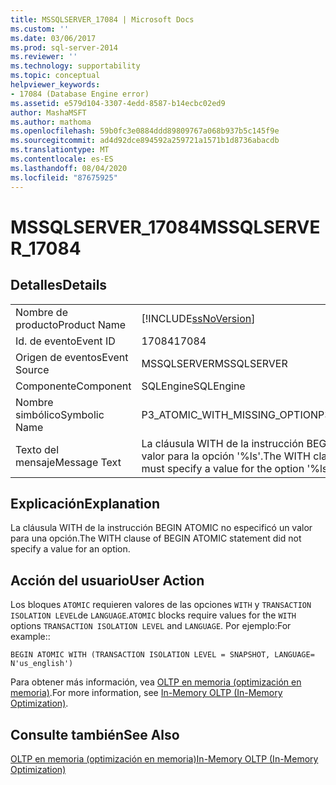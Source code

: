 ```yaml
---
title: MSSQLSERVER_17084 | Microsoft Docs
ms.custom: ''
ms.date: 03/06/2017
ms.prod: sql-server-2014
ms.reviewer: ''
ms.technology: supportability
ms.topic: conceptual
helpviewer_keywords:
- 17084 (Database Engine error)
ms.assetid: e579d104-3307-4edd-8587-b14ecbc02ed9
author: MashaMSFT
ms.author: mathoma
ms.openlocfilehash: 59b0fc3e0884ddd89809767a068b937b5c145f9e
ms.sourcegitcommit: ad4d92dce894592a259721a1571b1d8736abacdb
ms.translationtype: MT
ms.contentlocale: es-ES
ms.lasthandoff: 08/04/2020
ms.locfileid: "87675925"
---
```

# <a name="mssqlserver_17084"></a><span data-ttu-id="7aa8c-102">MSSQLSERVER_17084</span><span class="sxs-lookup"><span data-stu-id="7aa8c-102">MSSQLSERVER_17084</span></span>
    
## <a name="details"></a><span data-ttu-id="7aa8c-103">Detalles</span><span class="sxs-lookup"><span data-stu-id="7aa8c-103">Details</span></span>  
  
|||  
|-|-|  
|<span data-ttu-id="7aa8c-104">Nombre de producto</span><span class="sxs-lookup"><span data-stu-id="7aa8c-104">Product Name</span></span>|[!INCLUDE[ssNoVersion](../../includes/ssnoversion-md.md)]|  
|<span data-ttu-id="7aa8c-105">Id. de evento</span><span class="sxs-lookup"><span data-stu-id="7aa8c-105">Event ID</span></span>|<span data-ttu-id="7aa8c-106">17084</span><span class="sxs-lookup"><span data-stu-id="7aa8c-106">17084</span></span>|  
|<span data-ttu-id="7aa8c-107">Origen de eventos</span><span class="sxs-lookup"><span data-stu-id="7aa8c-107">Event Source</span></span>|<span data-ttu-id="7aa8c-108">MSSQLSERVER</span><span class="sxs-lookup"><span data-stu-id="7aa8c-108">MSSQLSERVER</span></span>|  
|<span data-ttu-id="7aa8c-109">Componente</span><span class="sxs-lookup"><span data-stu-id="7aa8c-109">Component</span></span>|<span data-ttu-id="7aa8c-110">SQLEngine</span><span class="sxs-lookup"><span data-stu-id="7aa8c-110">SQLEngine</span></span>|  
|<span data-ttu-id="7aa8c-111">Nombre simbólico</span><span class="sxs-lookup"><span data-stu-id="7aa8c-111">Symbolic Name</span></span>|<span data-ttu-id="7aa8c-112">P3_ATOMIC_WITH_MISSING_OPTION</span><span class="sxs-lookup"><span data-stu-id="7aa8c-112">P3_ATOMIC_WITH_MISSING_OPTION</span></span>|  
|<span data-ttu-id="7aa8c-113">Texto del mensaje</span><span class="sxs-lookup"><span data-stu-id="7aa8c-113">Message Text</span></span>|<span data-ttu-id="7aa8c-114">La cláusula WITH de la instrucción BEGIN ATOMIC debe especificar un valor para la opción '%ls'.</span><span class="sxs-lookup"><span data-stu-id="7aa8c-114">The WITH clause of BEGIN ATOMIC statement must specify a value for the option '%ls'.</span></span>|  
  
## <a name="explanation"></a><span data-ttu-id="7aa8c-115">Explicación</span><span class="sxs-lookup"><span data-stu-id="7aa8c-115">Explanation</span></span>  
 <span data-ttu-id="7aa8c-116">La cláusula WITH de la instrucción BEGIN ATOMIC no especificó un valor para una opción.</span><span class="sxs-lookup"><span data-stu-id="7aa8c-116">The WITH clause of BEGIN ATOMIC statement did not specify a value for an option.</span></span>  
  
## <a name="user-action"></a><span data-ttu-id="7aa8c-117">Acción del usuario</span><span class="sxs-lookup"><span data-stu-id="7aa8c-117">User Action</span></span>  
 <span data-ttu-id="7aa8c-118">Los bloques `ATOMIC` requieren valores de las opciones `WITH` y `TRANSACTION ISOLATION LEVEL`de `LANGUAGE`.</span><span class="sxs-lookup"><span data-stu-id="7aa8c-118">`ATOMIC` blocks require values for the `WITH` options `TRANSACTION ISOLATION LEVEL` and `LANGUAGE`.</span></span> <span data-ttu-id="7aa8c-119">Por ejemplo:</span><span class="sxs-lookup"><span data-stu-id="7aa8c-119">For example::</span></span>  
  
```  
BEGIN ATOMIC WITH (TRANSACTION ISOLATION LEVEL = SNAPSHOT, LANGUAGE= N'us_english')  
```  
  
 <span data-ttu-id="7aa8c-120">Para obtener más información, vea [OLTP en memoria &#40;optimización en memoria&#41;](../in-memory-oltp/in-memory-oltp-in-memory-optimization.md).</span><span class="sxs-lookup"><span data-stu-id="7aa8c-120">For more information, see [In-Memory OLTP &#40;In-Memory Optimization&#41;](../in-memory-oltp/in-memory-oltp-in-memory-optimization.md).</span></span>  
  
## <a name="see-also"></a><span data-ttu-id="7aa8c-121">Consulte también</span><span class="sxs-lookup"><span data-stu-id="7aa8c-121">See Also</span></span>  
 [<span data-ttu-id="7aa8c-122">OLTP en memoria &#40;optimización en memoria&#41;</span><span class="sxs-lookup"><span data-stu-id="7aa8c-122">In-Memory OLTP &#40;In-Memory Optimization&#41;</span></span>](../in-memory-oltp/in-memory-oltp-in-memory-optimization.md)  
  
  
